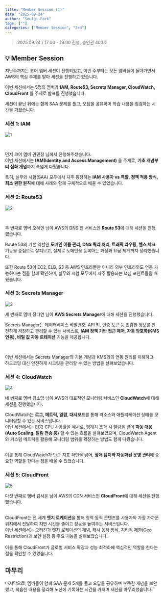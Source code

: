 ```yaml
---
title: "Member Session (1)"
date: "2025-09-24"
author: "Seulgi Park"
tags: [""]
categories: ["Member Session", "3rd"]
---
```


> 2025.09.24 / 17:00 - 19:00 진행, 숭인관 403호

## 💡 Member Session

지난주까지는 코어 멤버 세션이 진행되었고, 이번 주부터는 모든 멤버들이 돌아가면서 AWS의 핵심 주제를 맡아 세션을 진행하고 있습니다.

이번 세션에서는 5명의 멤버가 **IAM, Route53, Secrets Manager, CloudWatch, CloudFront** 를 주제로 발표를 진행했습니다.

세션이 끝난 뒤에는 함께 SAA 문제를 풀고, 오답을 공유하며 학습 내용을 점검하는 시간을 가졌습니다.

### 세션 1: IAM

![1](/3rd/member-session-1/image1.jpg)

<br>

먼저 코어 멤버 권민정 님께서 진행해주셨습니다. <br>
이번 세션에서는 **IAM(Identity and Access Management)** 을 주제로, **기초 개념부터 심화 개념**까지 폭넓게 다뤘습니다.<br>

특히, 실무와 시험(SAA) 모두에서 자주 등장하는 **IAM 사용자 vs 역할, 정책 적용 방식, 최소 권한 원칙**에 대해 사례와 함께 구체적으로 배울 수 있었습니다.<br>

### 세션 2: Route53

![2](/3rd/member-session-1/image2.jpg)

<br>

두 번째로 멤버 오혜인 님이 AWS의 DNS 웹 서비스인 **Route 53**에 대해 세션을 진행했습니다. <br>

Route 53의 기본 역할인 **도메인 이름 관리, DNS 쿼리 처리, 트래픽 라우팅, 헬스 체크** 기능을 중심으로 살펴보고, 실제로 도메인을 등록하는 과정과 요금 체계까지 정리했습니다.<br>

또한 Route 53이 EC2, ELB, S3 등 AWS 인프라뿐만 아니라 외부 인프라와도 연동 가능하다는 점을 함께 확인하며, 실무와 시험 모두에서 자주 활용되는 핵심 포인트들을 배웠습니다.<br>

### 세션 3: Secrets Manager

![3](/3rd/member-session-1/image3.jpg)

세 번째로 멤버 정다연 님이 **AWS Secrets Manager**에 대해 세션을 진행했습니다.<br>

Secrets Manager는 데이터베이스 비밀번호, API 키, 인증 토큰 등 민감한 정보를 안전하게 저장하고 관리할 수 있는 서비스로, **IAM 정책 기반 접근 제어, 자동 암호화(KMS 연동), 비밀 값 자동 로테이션** 기능을 제공합니다.<br>

<br>

이번 세션에서는 Secrets Manager의 기본 개념과 KMS와의 연동 원리를 이해하고, 하드코딩 대신 안전하게 시크릿을 관리할 수 있는 방법을 살펴보았습니다.<br>

### 세션 4: CloudWatch

![4](/3rd/member-session-1/image4.jpg)

네 번째로 멤버 김소망 님이 AWS의 대표적인 모니터링 서비스인 **CloudWatch**에 대해 세션을 진행했습니다.<br>

CloudWatch는 **로그, 메트릭, 알람, 대시보드**를 통해 리소스와 애플리케이션 상태를 모니터링할 수 있는 서비스입니다.<br>
이번 세션에서는 EC2 CPU 사용률을 예시로, 임계치 초과 시 알람을 받아 **자동 대응(Auto Scaling, 알림 전송 등)** 할 수 있는 흐름을 살펴보았으며, CloudWatch Agent와 커스텀 메트릭을 활용해 모니터링 범위를 확장하는 방법도 함께 다뤘습니다.<br><br>

이를 통해 CloudWatch가 단순 지표 확인을 넘어, **장애 탐지와 자동화된 운영 관리**에 중요한 역할을 한다는 점을 배울 수 있었습니다.<br>

### 세션 5: CloudFront

![5](/3rd/member-session-1/image5.jpg)

다섯 번째로 멤버 김서윤 님이 AWS의 CDN 서비스인 **CloudFront**에 대해 세션을 진행했습니다.<br><br>

CloudFront는 전 세계 **엣지 로케이션**을 통해 정적·동적 콘텐츠를 사용자와 가장 가까운 위치에서 전달하여 지연 시간을 줄이고 성능을 높여주는 서비스입니다. <br>
이번 세션에서는 오리진과 엣지 로케이션의 개념, 캐시 동작 방식, 지리적 제한(Geo Restriction)과 보안 설정 등 주요 기능을 살펴보았습니다. <br>
<br>
이를 통해 CloudFront가 글로벌 서비스 확장과 성능 최적화에 핵심적인 역할을 한다는 점을 확인할 수 있었습니다.

## 마무리

마지막으로, 멤버들이 함께 SAA 문제 5개를 풀고 오답을 공유하며 부족한 개념을 보완했고, 학습한 내용을 정리해 노션에 기록하는 시간을 가지며 세션을 마무리했습니다.
